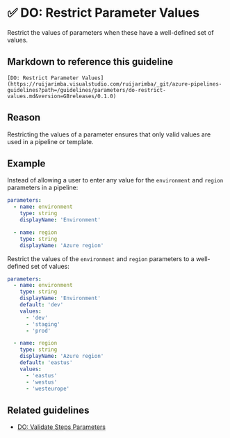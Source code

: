 # ✅ DO: Restrict Parameter Values

Restrict the values of parameters when these have a well-defined set of values.

## Markdown to reference this guideline

```plaintext
[DO: Restrict Parameter Values](https://ruijarimba.visualstudio.com/ruijarimba/_git/azure-pipelines-guidelines?path=/guidelines/parameters/do-restrict-values.md&version=GBreleases/0.1.0)
```

## Reason

Restricting the values of a parameter ensures that only valid values are used
in a pipeline or template.

## Example

Instead of allowing a user to enter any value for the `environment` and `region`
parameters in a pipeline:

```yaml
parameters:
  - name: environment
    type: string
    displayName: 'Environment'

  - name: region
    type: string
    displayName: 'Azure region'
```

Restrict the values of the `environment` and `region` parameters to a
well-defined set of values:

```yaml
parameters:
  - name: environment
    type: string
    displayName: 'Environment'
    default: 'dev'
    values:
      - 'dev'
      - 'staging'
      - 'prod'

  - name: region
    type: string
    displayName: 'Azure region'
    default: 'eastus'
    values:
      - 'eastus'
      - 'westus'
      - 'westeurope'
```

## Related guidelines

- [DO: Validate Steps Parameters](/guidelines/steps/do-validate-parameters.md)
